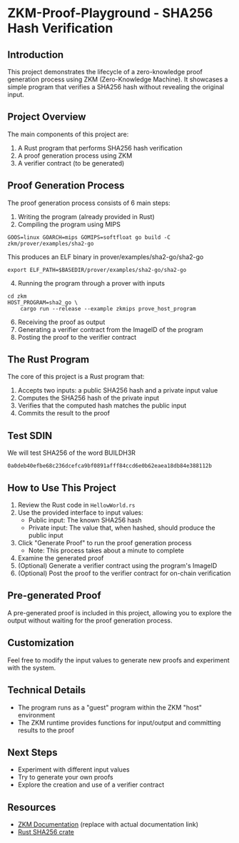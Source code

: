 # ZKM-Proof-Playground - SHA256 Hash Verification

## Introduction

This project demonstrates the lifecycle of a zero-knowledge proof generation process using ZKM (Zero-Knowledge Machine). It showcases a simple program that verifies a SHA256 hash without revealing the original input.

## Project Overview

The main components of this project are:

1. A Rust program that performs SHA256 hash verification
2. A proof generation process using ZKM
3. A verifier contract (to be generated)

## Proof Generation Process

The proof generation process consists of 6 main steps:

1. Writing the program (already provided in Rust)
2. Compiling the program using MIPS
```
GOOS=linux GOARCH=mips GOMIPS=softfloat go build -C zkm/prover/examples/sha2-go
```
This produces an ELF binary in prover/examples/sha2-go/sha2-go
```
export ELF_PATH=$BASEDIR/prover/examples/sha2-go/sha2-go
```
   
4. Running the program through a prover with inputs
```
cd zkm
HOST_PROGRAM=sha2_go \
    cargo run --release --example zkmips prove_host_program
```
6. Receiving the proof as output
7. Generating a verifier contract from the ImageID of the program
8. Posting the proof to the verifier contract

## The Rust Program

The core of this project is a Rust program that:

1. Accepts two inputs: a public SHA256 hash and a private input value
2. Computes the SHA256 hash of the private input
3. Verifies that the computed hash matches the public input
4. Commits the result to the proof

## Test SDIN
We will test SHA256 of the word BUILDH3R
```
0a0deb40efbe68c236dcefca9bf0891afff84ccd6e0b62eaea18db84e388112b
```


## How to Use This Project

1. Review the Rust code in `HellowWorld.rs`
2. Use the provided interface to input values:
   - Public input: The known SHA256 hash
   - Private input: The value that, when hashed, should produce the public input
3. Click "Generate Proof" to run the proof generation process
   - Note: This process takes about a minute to complete
4. Examine the generated proof
5. (Optional) Generate a verifier contract using the program's ImageID
6. (Optional) Post the proof to the verifier contract for on-chain verification

## Pre-generated Proof

A pre-generated proof is included in this project, allowing you to explore the output without waiting for the proof generation process.

## Customization

Feel free to modify the input values to generate new proofs and experiment with the system.

## Technical Details

- The program runs as a "guest" program within the ZKM "host" environment
- The ZKM runtime provides functions for input/output and committing results to the proof

## Next Steps

- Experiment with different input values
- Try to generate your own proofs
- Explore the creation and use of a verifier contract

## Resources

- [ZKM Documentation](https://docs.zkm.io) (replace with actual documentation link)
- [Rust SHA256 crate](https://docs.rs/sha2/latest/sha2/)
